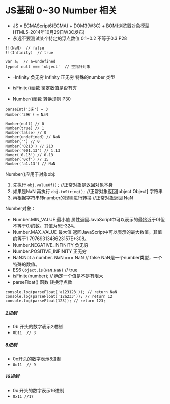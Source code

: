# JS基础 0~30 Number 相关
- JS = ECMAScript6(ECMA) + DOM3(W3C) + BOM(浏览器对象模型  HTML5-2014年10月29日W3C发布)
-  永远不要测试某个特定的浮点数值 0.1+0.2 不等于0.3 P28
```
!!(NaN)  // false 
!!(Infinity)  // true
```

```
var a;  // a=undefined
typeof null === 'object'  // 空指针对象
```

- -Infinity  负无穷  Infinity 正无穷 特殊的number 类型

- isFinite()函数 鉴定数值是否有穷

- Number()函数 转换规则 P30

```
parseInt('3床') = 3
Number('3床') = NaN
```

```
Number(null) // 0
Number(true) // 1
Number(false) // 0
Number(undefined) // NaN  
Number('') // 0
Number('0213') // 213
Number('001.13') // 1.13
Numer('0.13') // 0.13
Number('0xf') // 15
Number('a1.13') // NaN
```


Number()应用于对象obj:
1. 先执行 ``obj.valueOf();`` //正常对象是返回对象本身
2. 如果是NaN 再执行 ``obj.toString();`` //正常对象返回[object Object] 字符串
3. 再根据字符串转number的规则进行转换 //正常对象返回 NaN

Number对象：
- Number.MIN_VALUE 最小值 属性返回JavaScript中可以表示的最接近于0(但不等于0)的数。其值为5E-324。
- Number.MAX_VALUE  最大值
  返回JavaScript中可以表示的最大数值。其值约等于1.7976931348623157E+308。
- Number.NEGATIVE_INFINITY 负无穷
- Number.POSITIVE_INFINITY  正无穷
- NaN:Not a number. NaN === NaN  // false  NaN是一个number类型，一个特殊的数值。
- ES6 ``Object.is(NaN,NaN)`` // true
- isFinite(number); // 确定一个值是不是有限大
- parseFloat() 函数 转换浮点数

```
console.log(parseFloat('a123123')); // return NaN
console.log(parseFloat('12a233')); // return 12
console.log(parseFloat(123)); // return 123;
```
##### 2进制
- 0b 开头的数字表示2进制
- ``0b11  // 3``

##### 8进制
- 0o开头的数字表示8进制
- ``0o11  // 9``

##### 16进制
- 0x 开头的数字表示16进制
- ``0x11 //17``

